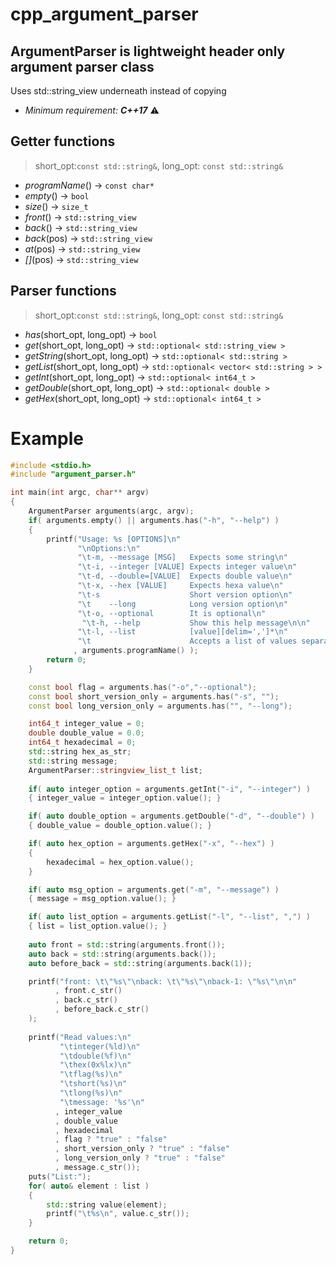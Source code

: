 # cpp_argument_parser
## ArgumentParser is lightweight header only argument parser class
Uses std::string_view underneath instead of copying
- *Minimum requirement: **C++17*** :warning:

## Getter functions
> short_opt:```const std::string&```, long_opt: ```const std::string&```
* *programName*() -> ```const char*```
* *empty*() -> ```bool```
* *size*() -> ```size_t```
* *front*() -> ```std::string_view```
* *back*() -> ```std::string_view```
* *back*(pos) -> ```std::string_view```
* *at*(pos) -> ```std::string_view```
* *[]*(pos) -> ```std::string_view```
## Parser functions
> short_opt:```const std::string&```, long_opt: ```const std::string&```
* *has*(short_opt, long_opt)       -> ```bool```
* *get*(short_opt, long_opt)       -> ```std::optional< std::string_view >```
* *getString*(short_opt, long_opt) -> ```std::optional< std::string >```
* *getList*(short_opt, long_opt)   -> ```std::optional< vector< std::string > >```
* *getInt*(short_opt, long_opt)    -> ```std::optional< int64_t >```
* *getDouble*(short_opt, long_opt) -> ```std::optional< double >```
* *getHex*(short_opt, long_opt)    -> ```std::optional< int64_t >```

# Example

```c++
#include <stdio.h>
#include "argument_parser.h"

int main(int argc, char** argv)
{
    ArgumentParser arguments(argc, argv);
    if( arguments.empty() || arguments.has("-h", "--help") )
    {
        printf("Usage: %s [OPTIONS]\n"
               "\nOptions:\n"
               "\t-m, --message [MSG]   Expects some string\n"
               "\t-i, --integer [VALUE] Expects integer value\n"
               "\t-d, --double=[VALUE]  Expects double value\n"
               "\t-x, --hex [VALUE]     Expects hexa value\n"
               "\t-s                    Short version option\n"
               "\t    --long            Long version option\n"
               "\t-o, --optional        It is optional\n"
                "\t-h, --help           Show this help message\n\n"
               "\t-l, --list            [value][delim=',']*\n"
               "\t                      Accepts a list of values separated by ','\n"
              , arguments.programName() );
        return 0;
    }

    const bool flag = arguments.has("-o","--optional");
    const bool short_version_only = arguments.has("-s", "");
    const bool long_version_only = arguments.has("", "--long");

    int64_t integer_value = 0;
    double double_value = 0.0;
    int64_t hexadecimal = 0;
    std::string hex_as_str;
    std::string message;
    ArgumentParser::stringview_list_t list;
    
    if( auto integer_option = arguments.getInt("-i", "--integer") )
    { integer_value = integer_option.value(); }

    if( auto double_option = arguments.getDouble("-d", "--double") )
    { double_value = double_option.value(); }

    if( auto hex_option = arguments.getHex("-x", "--hex") )
    { 
        hexadecimal = hex_option.value();
    }

    if( auto msg_option = arguments.get("-m", "--message") )
    { message = msg_option.value(); }

    if( auto list_option = arguments.getList("-l", "--list", ",") )
    { list = list_option.value(); }
   
    auto front = std::string(arguments.front());
    auto back = std::string(arguments.back());
    auto before_back = std::string(arguments.back(1));

    printf("front: \t\"%s\"\nback: \t\"%s\"\nback-1: \"%s\"\n\n"
          , front.c_str()
          , back.c_str()
          , before_back.c_str()
    );
    
    printf("Read values:\n"
           "\tinteger(%ld)\n"
           "\tdouble(%f)\n"
           "\thex(0x%lx)\n"
           "\tflag(%s)\n"
           "\tshort(%s)\n"
           "\tlong(%s)\n"
           "\tmessage: '%s'\n"
          , integer_value
          , double_value
          , hexadecimal
          , flag ? "true" : "false"
          , short_version_only ? "true" : "false"
          , long_version_only ? "true" : "false"
          , message.c_str());
    puts("List:");
    for( auto& element : list )
    {
        std::string value(element);
        printf("\t%s\n", value.c_str());
    }

    return 0;
}
```
 

